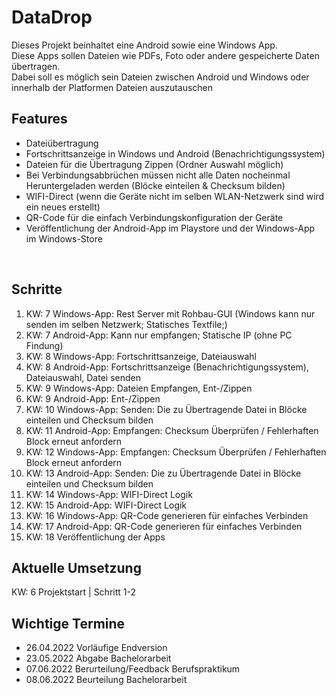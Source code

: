 # DataDrop
Dieses Projekt beinhaltet eine Android sowie eine Windows App. <br>
Diese Apps sollen Dateien wie PDFs, Foto oder andere gespeicherte Daten übertragen. <br>
Dabei soll es möglich sein Dateien zwischen Android und Windows oder innerhalb der Platformen Dateien auszutauschen

## Features 
* Dateiübertragung 
* Fortschrittsanzeige in Windows und Android (Benachrichtigungssystem)
* Dateien für die Übertragung Zippen (Ordner Auswahl möglich)
* Bei Verbindungsabbrüchen müssen nicht alle Daten nocheinmal Heruntergeladen werden (Blöcke einteilen & Checksum bilden) 
* WIFI-Direct (wenn die Geräte nicht im selben WLAN-Netzwerk sind wird ein neues erstellt)
* QR-Code für die einfach Verbindungskonfiguration der Geräte
* Veröffentlichung der Android-App im Playstore und der Windows-App im Windows-Store
<br>

## Schritte 
1. KW: 7 Windows-App: Rest Server mit Rohbau-GUI (Windows kann nur senden im selben Netzwerk; Statisches Textfile;)
2. KW: 7 Android-App: Kann nur empfangen; Statische IP (ohne PC Findung)
3. KW: 8 Windows-App: Fortschrittsanzeige, Dateiauswahl
4. KW: 8 Android-App: Fortschrittsanzeige (Benachrichtigungssystem), Dateiauswahl, Datei senden
5. KW: 9 Windows-App: Dateien Empfangen, Ent-/Zippen
6. KW: 9 Android-App: Ent-/Zippen
7. KW: 10 Windows-App: Senden: Die zu Übertragende Datei in Blöcke einteilen und Checksum bilden
8. KW: 11 Android-App: Empfangen: Checksum Überprüfen / Fehlerhaften Block erneut anfordern
9. KW: 12 Windows-App: Empfangen: Checksum Überprüfen / Fehlerhaften Block erneut anfordern
10. KW: 13 Android-App: Senden: Die zu Übertragende Datei in Blöcke einteilen und Checksum bilden
11. KW: 14 Windows-App: WIFI-Direct Logik
12. KW: 15 Android-App: WIFI-Direct Logik
13. KW: 16 Windows-App: QR-Code generieren für einfaches Verbinden
14. KW: 17 Android-App: QR-Code generieren für einfaches Verbinden
17. KW: 18 Veröffentlichung der Apps

## Aktuelle Umsetzung
KW: 6 Projektstart | Schritt 1-2


## Wichtige Termine
* 26.04.2022 Vorläufige Endversion 
* 23.05.2022 Abgabe Bachelorarbeit
* 07.06.2022 Berurteilung/Feedback Berufspraktikum
* 08.06.2022 Beurteilung Bachelorarbeit